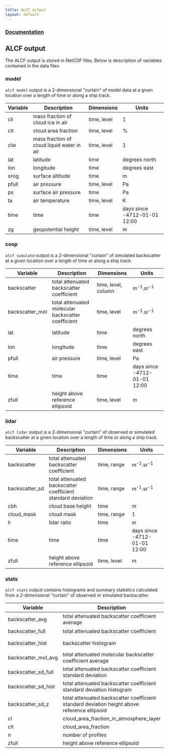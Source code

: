 ```yaml
---
title: ALCF output
layout: default
---
```


### [Documentation](../)
## ALCF output

The ALCF output is stored in NetCDF files. Below is description of variables
contained in the data files.

### model

`alcf model` output is a 2-dimensional "curtain" of model data at a given location
over a length of time or along a ship track.

Variable | Description | Dimensions | Units
--- | --- | --- | ---
cli | mass fraction of cloud ice in air | time, level | 1
clt | cloud area fraction | time, level | %
clw | mass fraction of cloud liquid water in air | time, level | 1
lat | latitude | time | degrees north
lon | longitude | time | degrees east
orog | surface altitude | time | m
pfull | air pressure | time, level | Pa
ps | surface air pressure | time | Pa
ta | air temperature | time, level | K
time | time | time | days since -4712-01-01 12:00
zg | geopotential height | time, level | m

### cosp

`alcf simulate` output is a 2-dimensional "curtain" of simulated backscatter
at a given location over a length of time or along a ship track.

Variable | Description | Dimensions | Units
--- | --- | --- | ---
backscatter | total attenuated backscatter coefficient | time, level, column | m<sup>-1</sup>.sr<sup>-1</sup>
backscatter_mol | total attenuated molecular backscatter coefficient | time, level | m<sup>-1</sup>.sr<sup>-1</sup>
lat | latitude | time | degrees north
lon | longitude | time | degrees east
pfull | air pressure | time, level | Pa
time | time | time | days since -4712-01-01 12:00
zfull | height above reference ellipsoid | time, level | m

### lidar

`alcf lidar` output  is a 2-dimensional "curtain" of observed or simulated
backscatter at a given location over a length of time or along a ship track.

Variable | Description | Dimensions | Units
--- | --- | --- | ---
backscatter | total attenuated backscatter coefficient | time, range | m<sup>-1</sup>.sr<sup>-1</sup>
backscatter_sd | total attenuated backscatter coefficient standard deviation | time, range | m<sup>-1</sup>.sr<sup>-1</sup>
cbh | cloud base height | time | m
cloud_mask | cloud mask | time, range | 1
lr | lidar ratio | time | sr
time | time | time | days since -4712-01-01 12:00
zfull | height above reference ellipsoid | time, level | m

### stats

`alcf stats` output contains histograms and summary statistics calculated
from a 2-dimensional "curtain" of observed or simulated backscatter.

Variable | Description | Dimensions | Units
--- | --- | --- | ---
backscatter_avg | total attenuated backscatter coefficient average | zfull | m<sup>-1</sup>.sr<sup>-1</sup>
backscatter_full | total attenuated backscatter coefficient | backscatter_full | m<sup>-1</sup>.sr<sup>-1</sup>
backscatter_hist | backscatter histogram | backscatter_full, zfull | %
backscatter_mol_avg | total attenuated molecular backscatter coefficient average | zfull | m<sup>-1</sup>.sr<sup>-1</sup>
backscatter_sd_full | total attenuated backscatter coefficient standard deviation | backscatter_sd_full | m<sup>-1</sup>.sr<sup>-1</sup>
backscatter_sd_hist | total attenuated backscatter coefficient standard deviation histogram | backscatter_sd_full | %
backscatter_sd_z | total attenuated backscatter coefficient standard deviation height above reference ellipsoid | m
cl | cloud_area_fraction_in_atmosphere_layer | zfull | %
clt | cloud_area_fraction | | %
n | number of profiles | | 1
zfull | height above reference ellipsoid | zfull | m
